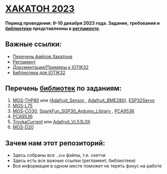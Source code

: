 # [ХАКАТОН 2023](https://drive.google.com/drive/folders/12tyJzfepMUN2mBHCi98_oRHNJ692Bd5w)
#### Период проведения: 9-10 декабря 2023 года. Задание, требования и [библиотеки](https://github.com/MAKblC/Codes/tree/master) представленны в [регламенте](https://docs.google.com/document/d/1pw5rlWQ5R-CWj36TRvj3xeiWIyjWCUPZCtTaMNuIDK0/edit?usp=sharing).

## Важные ссылки:
- [Перечень файлов Хакатона](https://drive.google.com/drive/folders/12tyJzfepMUN2mBHCi98_oRHNJ692Bd5w)
- [Регламент](https://docs.google.com/document/d/1pw5rlWQ5R-CWj36TRvj3xeiWIyjWCUPZCtTaMNuIDK0/edit?usp=sharing)
- [Документация/Примеры к IOTIK32](https://github.com/MAKblC/IoTik32/tree/main)
- [Библиотеки для IOTIK32](https://github.com/MAKblC/Codes/tree/master)

## Перечень [библиотек](https://github.com/MAKblC/Codes/tree/master) по заданиям:
1. [MGS-THP80](https://github.com/MAKblC/Codes/tree/master/MGS-THP80) или ([Adafruit_Sensor
](https://github.com/adafruit/Adafruit_Sensor), [Adafruit_BME280](https://github.com/adafruit/Adafruit_BME280_Library)), [ESP32Servo](https://www.arduino.cc/reference/en/libraries/esp32servo/)
1. [MGS-L75](https://github.com/MAKblC/Codes/tree/master/MGS-L75)
1. [MGS-CO30](https://github.com/MAKblC/Codes/tree/master/MGS-CO30), [SparkFun_SGP30_Arduino_Library
](https://github.com/sparkfun/SparkFun_SGP30_Arduino_Library/tree/main), [PCA9536](https://github.com/nadavmatalon/PCA9536)
1. [PCA9536](https://github.com/nadavmatalon/PCA9536)
1. [TroykaCurrent](https://github.com/amperka/TroykaCurrent/tree/master) или [Adafruit_VL53L0X
](https://github.com/adafruit/Adafruit_VL53L0X)
1. [MGS-D20](https://github.com/MAKblC/Codes/tree/master/MGS-D20)


## Зачем нам этот репозиторий:
- Здесь собраны все `.ino` файлы, т.е. скетчи
- Здесь есть все важные ссылки (регламент, библиотеки)
- Вся информация в одном месте поможет не терять фокус на работе